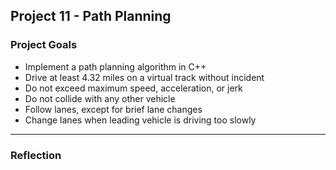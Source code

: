 ## Project 11 - Path Planning
### Project Goals
- Implement a path planning algorithm in C++
- Drive at least 4.32 miles on a virtual track without incident
- Do not exceed maximum speed, acceleration, or jerk
- Do not collide with any other vehicle
- Follow lanes, except for brief lane changes
- Change lanes when leading vehicle is driving too slowly

---

### Reflection
